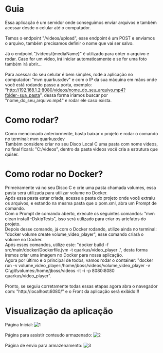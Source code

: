 # Guia
Essa aplicação é um servidor onde conseguimos enviar arquivos e também acessar desde o celular até o computador. <br><br>
Temos o endpoint "/videos/upload", esse endpoint é um POST e enviamos o arquivo, também precisamos definir o nome que vai ser salvo. <br><br>
Já o endpoint "/videos/{mediaName}" é utilizado para obter o arquivo e rodar. Caso for um vídeo, irá iniciar automaticamente e se for uma foto também irá abrir... <br><br>
Para acessar do seu celular é bem simples, rode a aplicação no computador: "mvn quarkus:dev" e com o IP da sua máquina em mãos onde você está rodando passe a porta, exemplo: "http://192.168.1.2:8080/videos/nome_do_seu_arquivo.mp4?folder=sua_pasta", dessa forma iriamos buscar por "nome_do_seu_arquivo.mp4" e rodar ele caso exista.

# Como rodar?
Como mencionado anteriormente, basta baixar o projeto e rodar o comando no terminal: mvn quarkus:dev <br>
Também considere criar no seu Disco Local C uma pasta com nome videos, no final ficará: "C:/videos", dentro da pasta videos você cria a estrutura que quiser.

# Como rodar no Docker?
Primeiramente vá no seu Disco C e crie uma pasta chamada volumes, essa pasta será utilizada para utilizar volume no Docker. <br>
Após essa pasta estar criada, acesse a pasta do projeto onde você extraiu os arquivos, e estando na mesma pasta que o pom.xml, abra um Prompt de comando. <br>
Com o Prompt de comando aberto, execute os seguintes comandos: "mvn clean install -DskipTests", isso será utilizado para criar os artefatos do projeto. <br>
Depois desse comando, já com o Docker rodando, utilize ainda no terminal: "docker volume create volume_video_player", esse comando criará o volume no Docker. <br>
Após esses comandos, utilize este: "docker build -f src/main/docker/Dockerfile.jvm -t quarkus/video_player .", desta forma iremos criar uma imagem no Docker para nossa aplicação. <br>
Agora por último e o principal de todos, vamos rodar o container: "docker run -v volume_video_player:/home/jboss/videos/volume_video_player -v C:\git\volumes:/home/jboss/videos -it -i -p 8080:8080 quarkus/video_player". <br> <br>
Pronto, se seguiu corretamente todas essas etapas agora abra o navegador com: "http://localhost:8080/" e o Front da aplicação será exibido!!!

# Visualização da aplicação
Página Inicial:
![1](https://i.imgur.com/zKE4NJP.png)
<br><br>
Página para assistir conteudo armazenado:
![2](https://i.imgur.com/iE9l4fc.png)
<br><br>
Página de envio para armazenamento:
![3](https://i.imgur.com/Y90sHoY.png)

